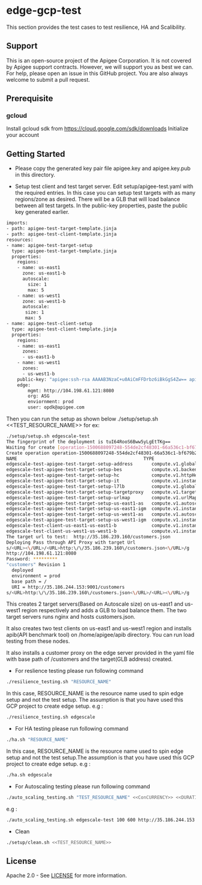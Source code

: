 # edge-gcp-test
This section provides the test cases to test resilience, HA and Scalibility.

## Support
This is an open-source project of the Apigee Corporation. It is not covered by Apigee support contracts. However, we will support you as best we can. For help, please open an issue in this GitHub project. You are also always welcome to submit a pull request.


## Prerequisite

### gcloud 
Install gcloud sdk from https://cloud.google.com/sdk/downloads
Initialize your account

## Getting Started
- Please copy the generated key pair file apigee.key and apigee.key.pub in this directory.

- Setup  test client and test target server. 
Edit setup/apigee-test.yaml with the required entries. In this case you can setup test targets with as many regions/zone as desired. There will be a GLB that will load balance
between all test targets.
In the public-key properties, paste the public key generated earlier.
```sh
imports:
- path: apigee-test-target-template.jinja
- path: apigee-test-client-template.jinja
resources:
- name: apigee-test-target-setup
  type: apigee-test-target-template.jinja
  properties:
    regions:
    - name: us-east1
      zone: us-east1-b
      autoscale:
        size: 1
        max: 5
    - name: us-west1
      zone: us-west1-b
      autoscale:
       size: 1
       max: 5
- name: apigee-test-client-setup
  type: apigee-test-client-template.jinja
  properties:
    regions:
    - name: us-east1
      zones: 
      - us-east1-b
    - name: us-west1
      zones: 
      - us-west1-b
    public-key: "apigee:ssh-rsa AAAAB3NzaC+u0AiCmFFDrbz6iBkGgS4Zw== apigee"
    edge:
        mgmt: http://104.198.61.121:8080
        org: ASG
        enviornment: prod
        user: opdk@apigee.com
```
Then you can run the setup as shown below
./setup/setup.sh <<TEST_RESOURCE_NAME>>
for ex:
```sh
./setup/setup.sh edgescale-test
The fingerprint of the deployment is tuI64RooS6Bww5yLgEtTKg==
Waiting for create [operation-1500688097248-554de2cf48301-66a536c1-bf679b2b]...done.
Create operation operation-1500688097248-554de2cf48301-66a536c1-bf679b2b completed successfully.
NAME                                               TYPE                             STATE      ERRORS  INTENT
edgescale-test-apigee-test-target-setup-address       compute.v1.globalAddress         COMPLETED  []
edgescale-test-apigee-test-target-setup-bes           compute.v1.backendService        COMPLETED  []
edgescale-test-apigee-test-target-setup-hc            compute.v1.httpHealthCheck       COMPLETED  []
edgescale-test-apigee-test-target-setup-it            compute.v1.instanceTemplate      COMPLETED  []
edgescale-test-apigee-test-target-setup-l7lb          compute.v1.globalForwardingRule  COMPLETED  []
edgescale-test-apigee-test-target-setup-targetproxy   compute.v1.targetHttpProxy       COMPLETED  []
edgescale-test-apigee-test-target-setup-urlmap        compute.v1.urlMap                COMPLETED  []
edgescale-test-apigee-test-target-setup-us-east1-as   compute.v1.autoscaler            COMPLETED  []
edgescale-test-apigee-test-target-setup-us-east1-igm  compute.v1.instanceGroupManager  COMPLETED  []
edgescale-test-apigee-test-target-setup-us-west1-as   compute.v1.autoscaler            COMPLETED  []
edgescale-test-apigee-test-target-setup-us-west1-igm  compute.v1.instanceGroupManager  COMPLETED  []
edgescale-test-client-us-east1-us-east1-b             compute.v1.instance              COMPLETED  []
edgescale-test-client-us-west1-us-west1-b             compute.v1.instance              COMPLETED  []
The target url to test:  http://35.186.239.160/customers.json
Deploying Pass through API Proxy with target Url
s/<URL><\/URL>/<URL>http:\/\/35.186.239.160\/customers.json<\/URL>/g
http://104.198.61.121:8080
Password: *********
"customers" Revision 1
  deployed
  environment = prod
  base path = /
  URI = http://35.186.244.153:9001/customers
s/<URL>http:\/\/35.186.239.160\/customers.json<\/URL>/<URL><\/URL>/g

```

This creates 2 target servers(Based on Autoscale size) on us-east1 and us-west1 region respectively and adds a GLB to load balance them. The two target servers runs nginx and hosts customers.json. 

It also creates two test clients on us-east1 and us-west1 region and installs apib(API benchmark tool) on /home/apigee/apib directory. You can run load testing from these nodes.

It also installs a customer proxy on the edge server provided in the yaml file with base path of /customers and the target(GLB address) created.


- For reslience testing please run following command 
```sh
./resilience_testing.sh "RESOURCE_NAME"
```
In this case, RESOURCE_NAME is the resource name used to spin edge setup and not the test setup. The assumption is that you have used this GCP project to create edge setup.
e.g :
```sh
./resilience_testing.sh edgescale
```
- For HA testing please run following command 
```sh
./ha.sh "RESOURCE_NAME"
```
In this case, RESOURCE_NAME is the resource name used to spin edge setup and not the test setup.The assumption is that you have used this GCP project to create edge setup.
e.g :
```sh
./ha.sh edgescale
```

- For Autoscaling testing please run following command 
```sh
./auto_scaling_testing.sh "TEST_RESOURCE_NAME" <<ConCURRENCY>> <<DURATION>>  <<API_BASE_URL>>
```
e.g :
```sh
./auto_scaling_testing.sh edgescale-test 100 600 http://35.186.244.153
```

- Clean
 ```sh
 ./setup/clean.sh <<TEST_RESOURCE_NAME>>
 ```


## License

Apache 2.0 - See [LICENSE](LICENSE) for more information.
